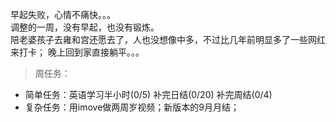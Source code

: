 早起失败，心情不痛快。。。     
调整的一周，没有早起，也没有锻炼。   
陪老婆孩子去雍和宫还愿去了，人也没想像中多，不过比几年前明显多了一些网红来打卡；
晚上回到家直接躺平。。。
>周任务：
+ 简单任务：英语学习半小时(0/5) 补完日结(0/20) 补完周结(0/4)  
+ 复杂任务：用imove做两周岁视频；新版本的9月月结；
